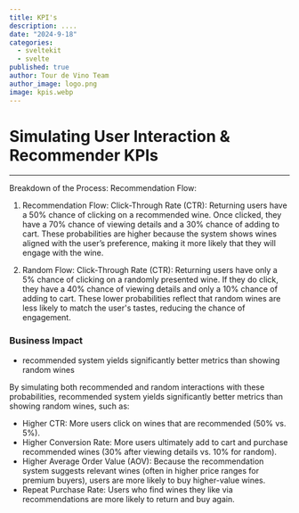 ```yaml
---
title: KPI's
description: ....
date: "2024-9-18"
categories:
  - sveltekit
  - svelte
published: true
author: Tour de Vino Team
author_image: logo.png
image: kpis.webp
---
```


# Simulating User Interaction & Recommender KPIs

---

Breakdown of the Process:
Recommendation Flow:

1. Recommendation Flow:
   Click-Through Rate (CTR):
   Returning users have a 50% chance of clicking on a recommended wine.
   Once clicked, they have a 70% chance of viewing details and a 30% chance of adding to cart.
   These probabilities are higher because the system shows wines aligned with the user’s preference, making it more likely that they will engage with the wine.

2. Random Flow:
   Click-Through Rate (CTR):
   Returning users have only a 5% chance of clicking on a randomly presented wine.
   If they do click, they have a 40% chance of viewing details and only a 10% chance of adding to cart.
   These lower probabilities reflect that random wines are less likely to match the user's tastes, reducing the chance of engagement.

### Business Impact

- recommended system yields significantly better metrics than showing random wines

By simulating both recommended and random interactions with these probabilities, recommended system yields significantly better metrics than showing random wines, such as:

- Higher CTR: More users click on wines that are recommended (50% vs. 5%).
- Higher Conversion Rate: More users ultimately add to cart and purchase recommended wines (30% after viewing details vs. 10% for random).
- Higher Average Order Value (AOV): Because the recommendation system suggests relevant wines (often in higher price ranges for premium buyers), users are more likely to buy higher-value wines.
- Repeat Purchase Rate: Users who find wines they like via recommendations are more likely to return and buy again.